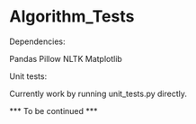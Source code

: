 # Algorithm_Tests

Dependencies:

Pandas
Pillow
NLTK
Matplotlib

Unit tests:

Currently work by running unit_tests.py directly.

*** To be continued ***
